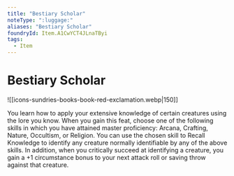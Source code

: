 ```yaml
---
title: "Bestiary Scholar"
noteType: ":luggage:"
aliases: "Bestiary Scholar"
foundryId: Item.A1CwYCT4JLnaTByi
tags:
  - Item
---
```


# Bestiary Scholar
![[icons-sundries-books-book-red-exclamation.webp|150]]

You learn how to apply your extensive knowledge of certain creatures using the lore you know. When you gain this feat, choose one of the following skills in which you have attained master proficiency: Arcana, Crafting, Nature, Occultism, or Religion. You can use the chosen skill to Recall Knowledge to identify any creature normally identifiable by any of the above skills. In addition, when you critically succeed at identifying a creature, you gain a +1 circumstance bonus to your next attack roll or saving throw against that creature.
